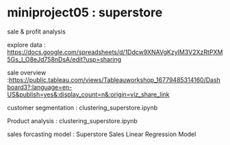 # miniproject05 : superstore

sale & profit analysis 

explore data : https://docs.google.com/spreadsheets/d/1Ddcw9XNAVgKzyIM3V2XzRtPXM5Gs_l_O8eJd758nDsA/edit?usp=sharing

sale overview :https://public.tableau.com/views/Tableauworkshop_16779485314160/Dashboard3?:language=en-US&publish=yes&:display_count=n&:origin=viz_share_link

customer segmentation : clustering_superstore.ipynb



Product analysis : clustering_superstore.ipynb



sales forcasting model : Superstore Sales Linear Regression Model

